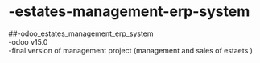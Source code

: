 # -estates-management-erp-system
##-odoo_estates_management_erp_system</br>
-odoo v15.0</br>
-final version of management project (management and sales of estaets )</br>

